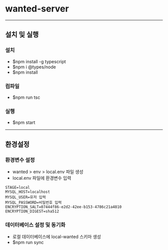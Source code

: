 # wanted-server

<hr>

## 설치 및 실행
### 설치
- $npm install -g typescript
- $npm i @types/node
- $npm install

### 컴파일
- $npm run tsc

### 실행
- $npm start

<hr>

## 환경설정
### 환경변수 설정
- wanted > env > local.env 파일 생성
- local.env 파일에 환경변수 입력
```.dotenv
STAGE=local
MYSQL_HOST=localhost
MYSQL_USER=유저 입력
MYSQL_PASSWORD=비밀번호 입력
ENCRYPTION_SALT=07444f86-e2d2-42ee-b153-4786c21a4810
ENCRYPTION_DIGEST=sha512
```
### 데이터베이스 설정 및 동기화
- 로컬 데이터베이스에 local-wanted 스키마 생성
- $npm run sync
